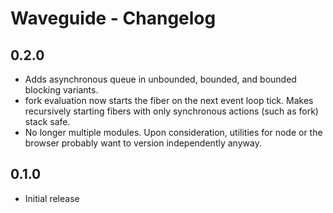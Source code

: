 # Waveguide - Changelog

## 0.2.0

* Adds asynchronous queue in unbounded, bounded, and bounded blocking variants.
* fork evaluation now starts the fiber on the next event loop tick. Makes recursively starting fibers with only synchronous actions (such as fork) stack safe.
* No longer multiple modules. Upon consideration, utilities for node or the browser probably want to version independently anyway.

## 0.1.0
* Initial release
